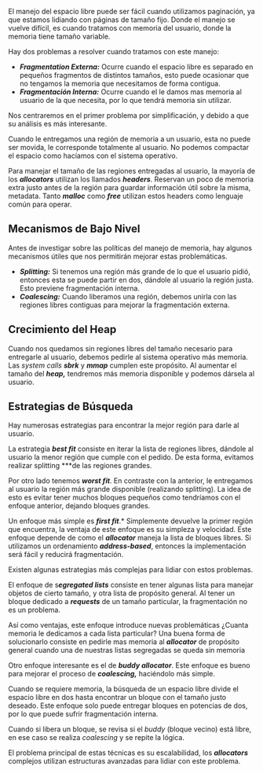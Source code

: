 El manejo del espacio libre puede ser fácil cuando utilizamos paginación, ya que estamos lidiando con páginas de tamaño fijo. Donde el manejo se vuelve difícil, es cuando tratamos con memoria del usuario, donde la memoria tiene tamaño variable.

Hay dos problemas a resolver cuando tratamos con este manejo:

- ***Fragmentation Externa:*** Ocurre cuando el espacio libre es separado en pequeños fragmentos de distintos tamaños, esto puede ocasionar que no tengamos la memoria que necesitamos de forma contigua.
- ***Fragmentación Interna:*** Ocurre cuando el le damos mas memoria al usuario de la que necesita, por lo que tendrá memoria sin utilizar.

Nos centraremos en el primer problema por simplificación, y debido a que su análisis es más interesante.

Cuando le entregamos una región de memoria a un usuario, esta no puede ser movida, le corresponde totalmente al usuario. No podemos compactar el espacio como hacíamos con el sistema operativo.

Para manejar el tamaño de las regiones entregadas al usuario, la mayoría de los ***allocators*** utilizan los llamados ***headers***. Reservan un poco de memoria extra justo antes de la región para guardar información útil sobre la misma, metadata. Tanto ***malloc*** como ***free*** utilizan estos headers como lenguaje común para operar.

## Mecanismos de Bajo Nivel

Antes de investigar sobre las políticas del manejo de memoria, hay algunos mecanismos útiles que nos permitirán mejorar estas problemáticas.

- ***Splitting:*** Si tenemos una región más grande de lo que el usuario pidió, entonces esta se puede partir en dos, dándole al usuario la región justa. Esto previene fragmentación interna.
- ***Coalescing:*** Cuando liberamos una región, debemos unirla con las regiones libres contiguas para mejorar la fragmentación externa.

## Crecimiento del Heap

Cuando nos quedamos sin regiones libres del tamaño necesario para entregarle al usuario, debemos pedirle al sistema operativo más memoria. Las *system calls* ***sbrk*** y ***mmap*** cumplen este propósito. Al aumentar el tamaño del ***heap,*** tendremos más memoria disponible y podemos dársela al usuario.

## Estrategias de Búsqueda

Hay numerosas estrategias para encontrar la mejor región para darle al usuario.

La estrategia ***best fit*** consiste en iterar la lista de regiones libres, dándole al usuario la menor región que cumple con el pedido. De esta forma, evitamos realizar splitting ***de las regiones grandes.

Por otro lado tenemos ***worst fit***. En contraste con la anterior, le entregamos al usuario la región más grande disponible (realizando splitting). La idea de esto es evitar tener muchos bloques pequeños como tendríamos con el enfoque anterior, dejando bloques grandes.

Un enfoque más simple es ***first fit***.* Simplemente devuelve la primer región que encuentra, la ventaja de este enfoque es su simpleza y velocidad. Este enfoque depende de como el ***allocator*** maneja la lista de bloques libres. Si utilizamos un ordenamiento ***address-based***, entonces la implementación será fácil y reducirá fragmentación.

Existen algunas estrategias más complejas para lidiar con estos problemas.

El enfoque de s***egregated lists*** consiste en tener algunas lista para manejar objetos de cierto tamaño, y otra lista de propósito general. Al tener un bloque dedicado a ***requests*** de un tamaño particular, la fragmentación no es un problema.

Así como ventajas, este enfoque introduce nuevas problemáticas ¿Cuanta memoria le dedicamos a cada lista particular? Una buena forma de solucionarlo consiste en pedirle mas memoria al ***allocator*** de propósito general cuando una de nuestras listas segregadas se queda sin memoria

Otro enfoque interesante es el de ***buddy allocator***. Este enfoque es bueno para mejorar el proceso de ***coalescing,*** haciéndolo más simple.

Cuando se requiere memoria, la búsqueda de un espacio libre divide el espacio libre en dos hasta encontrar un bloque con el tamaño justo deseado. Este enfoque solo puede entregar bloques en potencias de dos, por lo que puede sufrir fragmentación interna.

Cuando si libera un bloque, se revisa si el *buddy* (bloque vecino) está libre, en ese caso se realiza *coalescing* y se repite la lógica.

El problema principal de estas técnicas es su escalabilidad, los ***allocators*** complejos utilizan estructuras avanzadas para lidiar con este problema.
